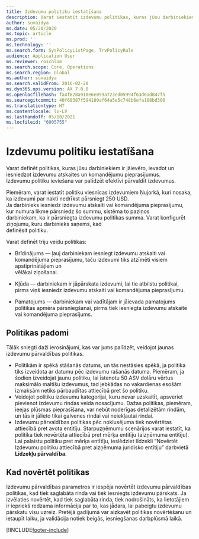 ```yaml
---
title: Izdevumu politiku iestatīšana
description: Varat iestatīt izdevumu politikas, kuras jūsu darbiniekiem ir jāievēro, ievadot un iesniedzot izdevumu atskaites un komandējumu pieprasījumus risinājumā Microsoft Dynamics 365 Finance.
author: suvaidya
ms.date: 05/20/2020
ms.topic: article
ms.prod: ''
ms.technology: ''
ms.search.form: SysPolicyListPage, TrvPolicyRule
audience: Application User
ms.reviewer: roschlom
ms.search.scope: Core, Operations
ms.search.region: Global
ms.author: suvaidya
ms.search.validFrom: 2016-02-28
ms.dyn365.ops.version: AX 7.0.0
ms.openlocfilehash: fa4f628a918e6e099a723ed05994f63d6ad847f5
ms.sourcegitcommit: 40f68387f594180af64a5e5c748b6efa188bd300
ms.translationtype: HT
ms.contentlocale: lv-LV
ms.lasthandoff: 05/10/2021
ms.locfileid: "6005755"
---
```

# <a name="set-up-expense-policies"></a>Izdevumu politiku iestatīšana

Varat definēt politikas, kuras jūsu darbiniekiem ir jāievēro, ievadot un iesniedzot izdevumu atskaites un komandējumu pieprasījumus.         
Izdevumu politiku ieviešana var palīdzēt efektīvi pārvaldīt izdevumus.         

Piemēram, varat iestatīt politiku viesnīcas izdevumiem Ņujorkā, kuri nosaka, ka izdevumi par nakti nedrīkst pārsniegt 250 USD.       
Ja darbinieks iesniedz izdevumu atskaiti vai komandējuma pieprasījumu, kur numura likme pārsniedz šo summu, sistēma to paziņos        
darbiniekam, ka ir pārsniegta izdevumu politikas summa. Varat konfigurēt ziņojumu, kuru darbinieks saņems, kad        
definēsit politiku.      
        
Varat definēt triju veidu politikas:         
        
- Brīdinājums — ļauj darbiniekam iesniegt izdevumu atskaiti vai komandējuma pieprasījumu, taču izdevumi tiks atzīmēti visiem apstiprinātājiem un        
  vēlākai ziņošanai.        

- Kļūda — darbiniekam ir jāpārskata izdevumi, lai tie atbilstu politikai, pirms viņš iesniedz izdevumu atskaiti vai komandējuma pieprasījumu.       
 
 - Pamatojums — darbiniekam vai vadītājam ir jāievada pamatojums politikas apmēra pārsniegšanai, pirms tiek iesniegta izdevumu atskaite vai komandējuma pieprasījums.        

## <a name="policy-tips"></a>Politikas padomi
Tālāk sniegti daži ierosinājumi, kas var jums palīdzēt, veidojot jaunas izdevumu pārvaldības politikas. 
* Politikām ir spēkā stāšanās datums, un tās nestāsies spēkā, ja politika tiks izveidota ar datumu pēc izdevumu rašanās datuma. Piemēram, ja šodien izveidojat jaunu politiku, lai īstenotu 50 ASV dolāru vērtus maksimālo maltīšu izdevumus, tad jebkādas no vakardienas esošām izmaksām netiks pārbaudītas attiecībā pret šo politiku.
* Veidojot politiku izdevumu kategorijai, kuru nevar uzskaitīt, apsveriet pievienot izdevumu rindas veida nosacījumu. Dažas politikas, piemēram, ieejas plūsmas pieprasīšana, var nebūt noderīgas detalizētām rindām, un tās ir jālieto tikai galvenes rindai vai neiekļautai rindai. 
* Izdevumu pārvaldības politikas pēc noklusējuma tiek novērtētas attiecībā pret avota entitīju. Starpuzņēmumu scenārijos varat iestatīt, ka politika tiek novērtēta attiecībā pret mērķa entitīju (aizņēmuma entitīju). Lai palaistu politiku pret mērķa entītīju, ieslēdziet līdzekli “Novērtēt Izdevumu politiku attiecībā pret aizņēmuma juridisko entītiju” darbvietā **Līdzekļu pārvaldība**.

## <a name="when-to-evaluate-policies"></a>Kad novērtēt politikas

Izdevumu pārvaldības parametros ir iespēja novērtēt izdevumu pārvaldības politikas, kad tiek saglabāta rinda vai tiek iesniegts izdevumu pārskats. Ja izvēlaties novērtēt, kad tiek saglabāta rinda, tiek nodrošināts, ka lietotājiem ir iepriekš redzama informācija par to, kas jādara, lai pabeigtu izdevumu pārskatu visu uzreiz. Pretējā gadījumā var aizkavēt politikas novērtēšanu un ietaupīt laiku, ja validācija notiek beigās, iesniegšanas darbplūsmā laikā.


[!INCLUDE[footer-include](../includes/footer-banner.md)]